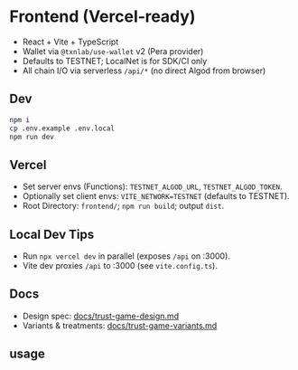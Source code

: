 
# Frontend (Vercel‑ready)

- React + Vite + TypeScript
- Wallet via `@txnlab/use-wallet` v2 (Pera provider)
- Defaults to TESTNET; LocalNet is for SDK/CI only
- All chain I/O via serverless `/api/*` (no direct Algod from browser)

## Dev
```bash
npm i
cp .env.example .env.local
npm run dev
```

## Vercel
- Set server envs (Functions): `TESTNET_ALGOD_URL`, `TESTNET_ALGOD_TOKEN`.
- Optionally set client envs: `VITE_NETWORK=TESTNET` (defaults to TESTNET).
- Root Directory: `frontend/`; `npm run build`; output `dist`.

## Local Dev Tips
- Run `npx vercel dev` in parallel (exposes `/api` on :3000).
- Vite dev proxies `/api` to :3000 (see `vite.config.ts`).

## Docs

- Design spec: [docs/trust-game-design.md](docs/trust-game-design.md)
- Variants & treatments: [docs/trust-game-variants.md](docs/trust-game-variants.md)

## usage